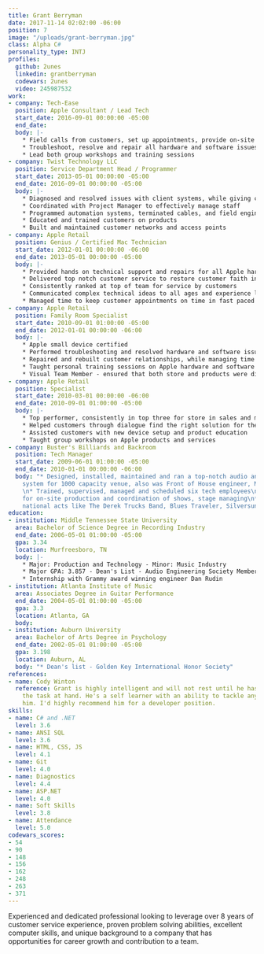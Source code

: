 ```yaml
---
title: Grant Berryman
date: 2017-11-14 02:02:00 -06:00
position: 7
image: "/uploads/grant-berryman.jpg"
class: Alpha C#
personality_type: INTJ
profiles:
  github: 2unes
  linkedin: grantberryman
  codewars: 2unes
  video: 245987532
work:
- company: Tech-Ease
  position: Apple Consultant / Lead Tech
  start_date: 2016-09-01 00:00:00 -05:00
  end_date: 
  body: |-
    * Field calls from customers, set up appointments, provide on-site personal or business consultation and expertise for finding the best technical solution for their needs
    * Troubleshoot, resolve and repair all hardware and software issues on all Apple products
    * Lead both group workshops and training sessions
- company: Twist Technology LLC
  position: Service Department Head / Programmer
  start_date: 2013-05-01 00:00:00 -05:00
  end_date: 2016-09-01 00:00:00 -05:00
  body: |-
    * Diagnosed and resolved issues with client systems, while giving customers a second to none experience
    * Coordinated with Project Manager to effectively manage staff
    * Programmed automation systems, terminated cables, and field engineered solutions
    * Educated and trained customers on products
    * Built and maintained customer networks and access points
- company: Apple Retail
  position: Genius / Certified Mac Technician
  start_date: 2012-01-01 00:00:00 -06:00
  end_date: 2013-05-01 00:00:00 -05:00
  body: |-
    * Provided hands on technical support and repairs for all Apple hardware and software
    * Delivered top notch customer service to restore customer faith in Apple
    * Consistently ranked at top of team for service by customers
    * Communicated complex technical ideas to all ages and experience levels
    * Managed time to keep customer appointments on time in fast paced environment
- company: Apple Retail
  position: Family Room Specialist
  start_date: 2010-09-01 01:00:00 -05:00
  end_date: 2012-01-01 00:00:00 -06:00
  body: |-
    * Apple small device certified
    * Performed troubleshooting and resolved hardware and software issues on Apple mobile devices, transferred data from old customer computers to new Apple computer
    * Repaired and rebuilt customer relationships, while managing time effectively
    * Taught personal training sessions on Apple hardware and software
    * Visual Team Member - ensured that both store and products were displayed according to Apple's standards, worked after hours to change displays, updated storefront windows, image products with updated software, setup for product launches and restock
- company: Apple Retail
  position: Specialist
  start_date: 2010-03-01 00:00:00 -06:00
  end_date: 2010-09-01 01:00:00 -05:00
  body: |-
    * Top performer, consistently in top three for store in sales and metrics
    * Helped customers through dialogue find the right solution for their needs
    * Assisted customers with new device setup and product education
    * Taught group workshops on Apple products and services
- company: Buster's Billiards and Backroom
  position: Tech Manager
  start_date: 2009-06-01 01:00:00 -05:00
  end_date: 2010-01-01 00:00:00 -06:00
  body: "* Designed, installed, maintained and ran a top-notch audio and lighting
    system for 1000 capacity venue, also was Front of House engineer, Monitor engineer
    \n* Trained, supervised, managed and scheduled six tech employees\n* Responsible
    for on-site production and coordination of shows, stage managing\n* Worked with
    national acts like The Derek Trucks Band, Blues Traveler, Silversun Pickups"
education:
- institution: Middle Tennessee State University
  area: Bachelor of Science Degree in Recording Industry
  end_date: 2006-05-01 01:00:00 -05:00
  gpa: 3.34
  location: Murfreesboro, TN
  body: |-
    * Major: Production and Technology - Minor: Music Industry
    * Major GPA: 3.857 - Dean's List - Audio Engineering Society Member
    * Internship with Grammy award winning engineer Dan Rudin
- institution: Atlanta Institute of Music
  area: Associates Degree in Guitar Performance
  end_date: 2004-05-01 01:00:00 -05:00
  gpa: 3.3
  location: Atlanta, GA
  body: 
- institution: Auburn University
  area: Bachelor of Arts Degree in Psychology
  end_date: 2002-05-01 01:00:00 -05:00
  gpa: 3.198
  location: Auburn, AL
  body: "* Dean's list - Golden Key International Honor Society"
references:
- name: Cody Winton
  reference: Grant is highly intelligent and will not rest until he has accomplished
    the task at hand. He's a self learner with an ability to tackle any problem given
    him. I'd highly recommend him for a developer position.
skills:
- name: C# and .NET
  level: 3.6
- name: ANSI SQL
  level: 3.6
- name: HTML, CSS, JS
  level: 4.1
- name: Git
  level: 4.0
- name: Diagnostics
  level: 4.4
- name: ASP.NET
  level: 4.0
- name: Soft Skills
  level: 3.8
- name: Attendance
  level: 5.0
codewars_scores:
- 54
- 90
- 148
- 156
- 162
- 248
- 263
- 371
---
```


Experienced and dedicated professional looking to leverage over 8 years of customer service experience, proven problem solving abilities, excellent computer skills, and unique background to a company that has opportunities for career growth and contribution to a team.